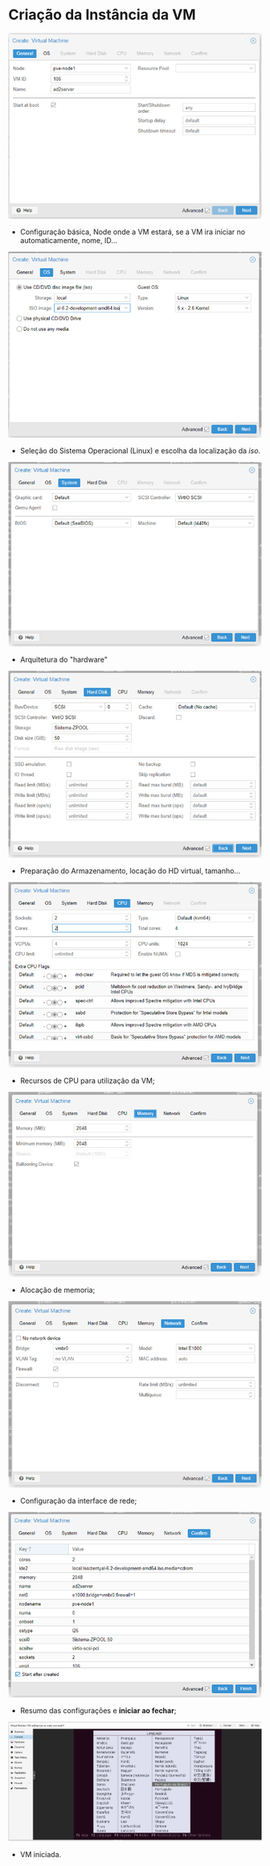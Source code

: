 # Criação da Instância da VM
![](1.png)
* Configuração básica, Node onde a VM estará, se a VM ira iniciar no automaticamente, nome, ID...

![](2.png)
* Seleção do Sistema Operacional (Linux) e escolha da localização da *iso*.

![](3.png)
* Arquitetura do "hardware"

![](4.png)
* Preparação do Armazenamento, locação do HD virtual, tamanho...

![](5.png)
* Recursos de CPU para utilização da VM;

![](6.png)
* Alocação de memoria;

![](7.png)
* Configuração da interface de rede; 

![](8.png)
* Resumo das configurações e **iniciar ao fechar**;

![](9.png)
* VM iniciada.